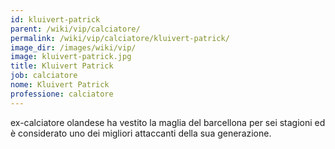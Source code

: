 ```yaml
---
id: kluivert-patrick
parent: /wiki/vip/calciatore/
permalink: /wiki/vip/calciatore/kluivert-patrick/
image_dir: /images/wiki/vip/
image: kluivert-patrick.jpg
title: Kluivert Patrick
job: calciatore
nome: Kluivert Patrick
professione: calciatore
---
```

ex-calciatore olandese ha vestito la maglia del barcellona per sei stagioni ed è considerato uno dei migliori attaccanti della sua generazione. 